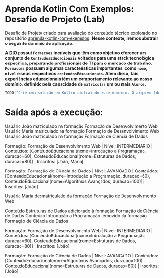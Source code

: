 # Aprenda Kotlin Com Exemplos: Desafio de Projeto (Lab)

Desafio de Projeto criado para avaliação do conteúdo técnico explorado no repositório [aprenda-kotlin-com-exemplos](https://github.com/digitalinnovationone/aprenda-kotlin-com-exemplos). **Nesse contexto, iremos abstrair o seguinte domínio de aplicação:**

**A [DIO](https://web.dio.me) possui `Formacoes` incríveis que têm como objetivo oferecer um conjunto de `ConteudosEducacionais` voltados para uma stack tecnológica específica, preparando profissionais de TI para o mercado de trabalho. `Formacoes` possuem algumas características importantes, como `nome`, `nivel` e seus respectivos `conteudosEducacionais`. Além disso, tais experiências educacionais têm um comportamento relevante ao nosso domínio, definido pela capacidade de `matricular` um ou mais `Alunos`.**


```kotlin
TODO("Crie uma solução em Koltin abstraindo esse domínio. O arquivo [desafio.kt] te ajudará 😉")
```


# Saída após a execução:

Usuário João matriculado na formação Formação de Desenvolvimento Web
Usuário Maria matriculado na formação Formação de Desenvolvimento Web
Usuário João matriculado na formação Formação de Ciência de Dados

Formação: Formação de Desenvolvimento Web | Nível: INTERMEDIARIO | Conteúdos: [ConteudoEducacional(nome=Introdução a Programação, duracao=60), ConteudoEducacional(nome=Estruturas de Dados, duracao=80)] | Inscritos: [João, Maria]

Formação: Formação de Ciência de Dados | Nível: AVANCADO | Conteúdos: [ConteudoEducacional(nome=Introdução a Programação, duracao=60), ConteudoEducacional(nome=Algoritmos Avançados, duracao=100)] | Inscritos: [João]

Usuário Maria desmatriculado da formação Formação de Desenvolvimento Web

Conteúdo Estruturas de Dados adicionado à formação Formação de Ciência de Dados
Conteúdo Introdução a Programação removido da formação Formação de Ciência de Dados

Formação: Formação de Desenvolvimento Web | Nível: INTERMEDIARIO | Conteúdos: [ConteudoEducacional(nome=Introdução a Programação, duracao=60), ConteudoEducacional(nome=Estruturas de Dados, duracao=80)] | Inscritos: [João]

Formação: Formação de Ciência de Dados | Nível: AVANCADO | Conteúdos: [ConteudoEducacional(nome=Algoritmos Avançados, duracao=100), ConteudoEducacional(nome=Estruturas de Dados, duracao=80)] | Inscritos: [João]
